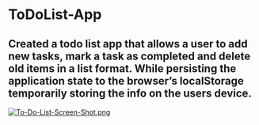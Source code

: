 # ToDoList-App
Created a todo list app that allows a user to add new tasks, mark a task as completed and delete old items in a list format. While persisting the application state to the browser’s localStorage temporarily storing the info on the users device.
---

[![To-Do-List-Screen-Shot.png](https://i.postimg.cc/pr0jP2gm/To-Do-List-Screen-Shot.png)](https://postimg.cc/0Kwjfq5v)
